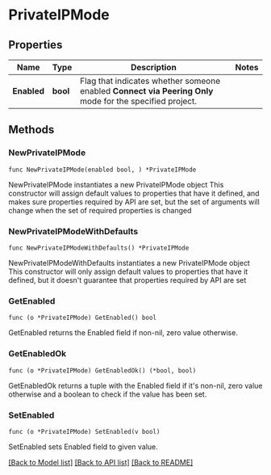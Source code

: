 # PrivateIPMode

## Properties

Name | Type | Description | Notes
------------ | ------------- | ------------- | -------------
**Enabled** | **bool** | Flag that indicates whether someone enabled **Connect via Peering Only** mode for the specified project. | 

## Methods

### NewPrivateIPMode

`func NewPrivateIPMode(enabled bool, ) *PrivateIPMode`

NewPrivateIPMode instantiates a new PrivateIPMode object
This constructor will assign default values to properties that have it defined,
and makes sure properties required by API are set, but the set of arguments
will change when the set of required properties is changed

### NewPrivateIPModeWithDefaults

`func NewPrivateIPModeWithDefaults() *PrivateIPMode`

NewPrivateIPModeWithDefaults instantiates a new PrivateIPMode object
This constructor will only assign default values to properties that have it defined,
but it doesn't guarantee that properties required by API are set

### GetEnabled

`func (o *PrivateIPMode) GetEnabled() bool`

GetEnabled returns the Enabled field if non-nil, zero value otherwise.

### GetEnabledOk

`func (o *PrivateIPMode) GetEnabledOk() (*bool, bool)`

GetEnabledOk returns a tuple with the Enabled field if it's non-nil, zero value otherwise
and a boolean to check if the value has been set.

### SetEnabled

`func (o *PrivateIPMode) SetEnabled(v bool)`

SetEnabled sets Enabled field to given value.



[[Back to Model list]](../README.md#documentation-for-models) [[Back to API list]](../README.md#documentation-for-api-endpoints) [[Back to README]](../README.md)


